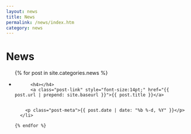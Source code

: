 ```yaml
---
layout: news
title: News
permalink: /news/index.htm
category: news
---
```

<h1>News</h1>

<ul class="post-list">
    {% for post in site.categories.news %}
      <li>
   

          <h4></h4>
          <a class="post-link" style="font-size:14pt;" href="{{ post.url | prepend: site.baseurl }}">{{ post.title }}</a>
          
        
        <p class="post-meta">{{ post.date | date: "%b %-d, %Y" }}</p>
      </li>
      
    {% endfor %}
  </ul>
   
